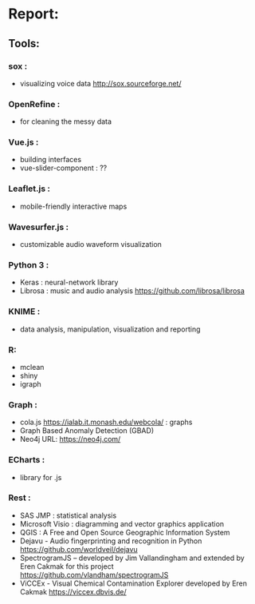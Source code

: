 # Report:

## Tools:

### sox :
* visualizing voice data http://sox.sourceforge.net/

### OpenRefine :
* for cleaning the messy data

### Vue.js :
* building interfaces
* vue-slider-component : ??

### Leaflet.js :
* mobile-friendly interactive maps

### Wavesurfer.js :
* customizable audio waveform visualization


### Python 3 :

* Keras : neural-network library
* Librosa : music and audio analysis https://github.com/librosa/librosa


### KNIME :
* data analysis, manipulation, visualization and reporting

### R:
* mclean
* shiny
* igraph


### Graph :
* cola.js https://ialab.it.monash.edu/webcola/ : graphs
* Graph Based Anomaly Detection (GBAD)
* Neo4j URL: https://neo4j.com/

### ECharts :
* library for .js

### Rest :

* SAS JMP : statistical analysis
* Microsoft Visio : diagramming and vector graphics application
* QGIS : A Free and Open Source Geographic Information System
* Dejavu - Audio fingerprinting and recognition in Python https://github.com/worldveil/dejavu
* SpectrogramJS – developed by Jim Vallandingham and extended by Eren Cakmak for this project https://github.com/vlandham/spectrogramJS
* ViCCEx - Visual Chemical Contamination Explorer developed by Eren Cakmak https://viccex.dbvis.de/
